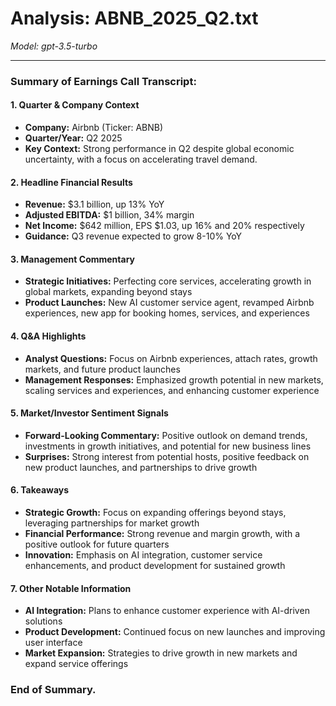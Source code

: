 # Analysis: ABNB_2025_Q2.txt

*Model: gpt-3.5-turbo*

---

### Summary of Earnings Call Transcript:

#### 1. Quarter & Company Context
- **Company:** Airbnb (Ticker: ABNB)
- **Quarter/Year:** Q2 2025
- **Key Context:** Strong performance in Q2 despite global economic uncertainty, with a focus on accelerating travel demand.

#### 2. Headline Financial Results
- **Revenue:** $3.1 billion, up 13% YoY
- **Adjusted EBITDA:** $1 billion, 34% margin
- **Net Income:** $642 million, EPS $1.03, up 16% and 20% respectively
- **Guidance:** Q3 revenue expected to grow 8-10% YoY

#### 3. Management Commentary
- **Strategic Initiatives:** Perfecting core services, accelerating growth in global markets, expanding beyond stays
- **Product Launches:** New AI customer service agent, revamped Airbnb experiences, new app for booking homes, services, and experiences

#### 4. Q&A Highlights
- **Analyst Questions:** Focus on Airbnb experiences, attach rates, growth markets, and future product launches
- **Management Responses:** Emphasized growth potential in new markets, scaling services and experiences, and enhancing customer experience

#### 5. Market/Investor Sentiment Signals
- **Forward-Looking Commentary:** Positive outlook on demand trends, investments in growth initiatives, and potential for new business lines
- **Surprises:** Strong interest from potential hosts, positive feedback on new product launches, and partnerships to drive growth

#### 6. Takeaways
- **Strategic Growth:** Focus on expanding offerings beyond stays, leveraging partnerships for market growth
- **Financial Performance:** Strong revenue and margin growth, with a positive outlook for future quarters
- **Innovation:** Emphasis on AI integration, customer service enhancements, and product development for sustained growth

#### 7. Other Notable Information
- **AI Integration:** Plans to enhance customer experience with AI-driven solutions
- **Product Development:** Continued focus on new launches and improving user interface
- **Market Expansion:** Strategies to drive growth in new markets and expand service offerings

### End of Summary.